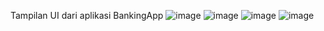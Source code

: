Tampilan UI dari aplikasi BankingApp
![image](https://github.com/user-attachments/assets/f183da2e-220f-4a0e-911f-6e0fe89696e4)
![image](https://github.com/user-attachments/assets/a67dd181-1c34-422f-bc48-aca8151010cf)
![image](https://github.com/user-attachments/assets/4e669e0c-485d-4754-8d59-79f58275f110)
![image](https://github.com/user-attachments/assets/ef73f624-3cc4-4bdd-919d-c862a201f904)

